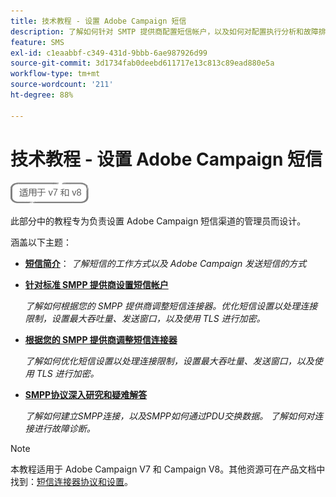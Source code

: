 ```yaml
---
title: 技术教程 - 设置 Adobe Campaign 短信
description: 了解如何针对 SMTP 提供商配置短信帐户，以及如何对配置执行分析和故障排除。
feature: SMS
exl-id: c1eaabbf-c349-431d-9bbb-6ae987926d99
source-git-commit: 3d1734fab0deebd611717e13c813c89ead880e5a
workflow-type: tm+mt
source-wordcount: '211'
ht-degree: 88%

---
```


# 技术教程 - 设置 Adobe Campaign 短信

![适用于 V7 和 V8](../assets/V7-V8-stamp.png)

此部分中的教程专为负责设置 Adobe Campaign 短信渠道的管理员而设计。

涵盖以下主题：

* **[短信简介](/help/tutorial-sms/introduction-to-sms.md)**：
   *了解短信的工作方式以及 Adobe Campaign 发送短信的方式*

* **[针对标准 SMPP 提供商设置短信帐户](/help/tutorial-sms/set-up-account-for-standard-smpp-provider.md)**

   *了解如何根据您的 SMPP 提供商调整短信连接器。优化短信设置以处理连接限制，设置最大吞吐量、发送窗口，以及使用 TLS 进行加密。*

* **[根据您的 SMPP 提供商调整短信连接器](/help/tutorial-sms/adapt-sms-connector-to-smpp-provider.md)**

   *了解如何优化短信设置以处理连接限制，设置最大吞吐量、发送窗口，以及使用 TLS 进行加密。*

* **[SMPP协议深入研究和疑难解答](/help/tutorial-sms/smpp-deep-dive-and-troubleshooting.md)**

   *了解如何建立SMPP连接，以及SMPP如何通过PDU交换数据。 了解如何对连接进行故障诊断。*

>[!NOTE]
>
>本教程适用于 Adobe Campaign V7 和 Campaign V8。其他资源可在产品文档中找到：[短信连接器协议和设置](https://experienceleague.adobe.com/docs/campaign-classic/using/sending-messages/sending-messages-on-mobiles/sms-protocol.html?lang=zh-Hans#sending-messages)。
